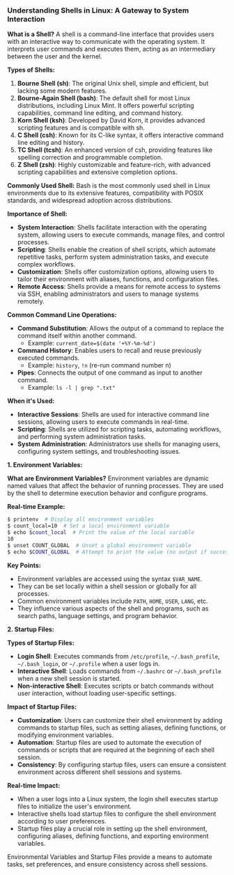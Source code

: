 ### Understanding Shells in Linux: A Gateway to System Interaction

**What is a Shell?**
A shell is a command-line interface that provides users with an interactive way to communicate with the operating system. It interprets user commands and executes them, acting as an intermediary between the user and the kernel.

**Types of Shells:**
1. **Bourne Shell (sh)**: The original Unix shell, simple and efficient, but lacking some modern features.
2. **Bourne-Again Shell (bash)**: The default shell for most Linux distributions, including Linux Mint. It offers powerful scripting capabilities, command line editing, and command history.
3. **Korn Shell (ksh)**: Developed by David Korn, it provides advanced scripting features and is compatible with sh.
4. **C Shell (csh)**: Known for its C-like syntax, it offers interactive command line editing and history.
5. **TC Shell (tcsh)**: An enhanced version of csh, providing features like spelling correction and programmable completion.
6. **Z Shell (zsh)**: Highly customizable and feature-rich, with advanced scripting capabilities and extensive completion options.

**Commonly Used Shell:**
Bash is the most commonly used shell in Linux environments due to its extensive features, compatibility with POSIX standards, and widespread adoption across distributions.

**Importance of Shell:**
- **System Interaction**: Shells facilitate interaction with the operating system, allowing users to execute commands, manage files, and control processes.
- **Scripting**: Shells enable the creation of shell scripts, which automate repetitive tasks, perform system administration tasks, and execute complex workflows.
- **Customization**: Shells offer customization options, allowing users to tailor their environment with aliases, functions, and configuration files.
- **Remote Access**: Shells provide a means for remote access to systems via SSH, enabling administrators and users to manage systems remotely.

**Common Command Line Operations:**
- **Command Substitution**: Allows the output of a command to replace the command itself within another command.
  - Example: `current_date=$(date '+%Y-%m-%d')`
- **Command History**: Enables users to recall and reuse previously executed commands.
  - Example: `history`, `!n` (re-run command number n)
- **Pipes**: Connects the output of one command as input to another command.
  - Example: `ls -l | grep ".txt"`

**When it's Used:**
- **Interactive Sessions**: Shells are used for interactive command line sessions, allowing users to execute commands in real-time.
- **Scripting**: Shells are utilized for scripting tasks, automating workflows, and performing system administration tasks.
- **System Administration**: Administrators use shells for managing users, configuring system settings, and troubleshooting issues.

**1. Environment Variables:**

**What are Environment Variables?**
Environment variables are dynamic named values that affect the behavior of running processes. They are used by the shell to determine execution behavior and configure programs.

**Real-time Example:**
```bash
$ printenv  # Display all environment variables
$ count_local=10  # Set a local environment variable
$ echo $count_local  # Print the value of the local variable
10
$ unset COUNT_GLOBAL  # Unset a global environment variable
$ echo $COUNT_GLOBAL  # Attempt to print the value (no output if successfully unset)
```

**Key Points:**
- Environment variables are accessed using the syntax `$VAR_NAME`.
- They can be set locally within a shell session or globally for all processes.
- Common environment variables include `PATH`, `HOME`, `USER`, `LANG`, etc.
- They influence various aspects of the shell and programs, such as search paths, language settings, and program behavior.

**2. Startup Files:**

**Types of Startup Files:**
- **Login Shell**: Executes commands from `/etc/profile`, `~/.bash_profile`, `~/.bash_login`, or `~/.profile` when a user logs in.
- **Interactive Shell**: Loads commands from `~/.bashrc` or `~/.bash_profile` when a new shell session is started.
- **Non-interactive Shell**: Executes scripts or batch commands without user interaction, without loading user-specific settings.

**Impact of Startup Files:**
- **Customization**: Users can customize their shell environment by adding commands to startup files, such as setting aliases, defining functions, or modifying environment variables.
- **Automation**: Startup files are used to automate the execution of commands or scripts that are required at the beginning of each shell session.
- **Consistency**: By configuring startup files, users can ensure a consistent environment across different shell sessions and systems.

**Real-time Impact:**
- When a user logs into a Linux system, the login shell executes startup files to initialize the user's environment.
- Interactive shells load startup files to configure the shell environment according to user preferences.
- Startup files play a crucial role in setting up the shell environment, configuring aliases, defining functions, and exporting environment variables.

 Environmental Variables and Startup Files provide a means to automate tasks, set preferences, and ensure consistency across shell sessions.